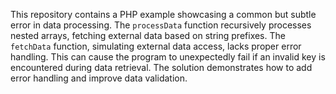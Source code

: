 This repository contains a PHP example showcasing a common but subtle error in data processing. The `processData` function recursively processes nested arrays, fetching external data based on string prefixes.  The `fetchData` function, simulating external data access, lacks proper error handling. This can cause the program to unexpectedly fail if an invalid key is encountered during data retrieval.  The solution demonstrates how to add error handling and improve data validation.